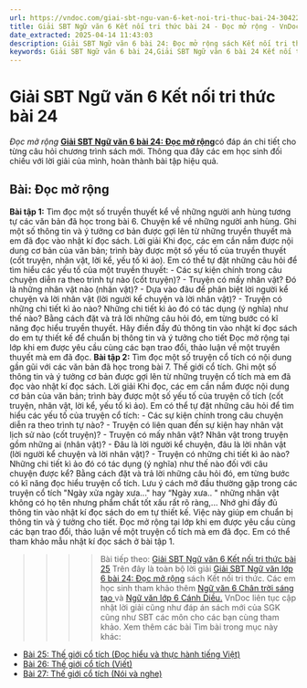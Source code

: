 ```yaml
---
url: https://vndoc.com/giai-sbt-ngu-van-6-ket-noi-tri-thuc-bai-24-304225
title: Giải SBT Ngữ văn 6 Kết nối tri thức bài 24 - Đọc mở rộng - VnDoc.com
date_extracted: 2025-04-14 11:43:03
description: Giải SBT Ngữ văn 6 bài 24: Đọc mở rộng sách Kết nối tri thức có đáp án chi tiết cho các bạn cùng tham khảo.
keywords: Giải SBT Ngữ văn 6 bài 24,Giải SBT Ngữ văn 6 bài 24 Kết nối tri thức,Giải sách bài tập Ngữ văn KNTT lớp 6,Ngữ văn lớp 6 Kết nối tri thức,giải bài tập ngữ văn lớp 6,bài Đọc mở rộng
---
```


# Giải SBT Ngữ văn 6 Kết nối tri thức bài 24
 _Đọc mở rộng_
[**Giải SBT Ngữ văn 6 bài 24: Đọc mở rộng**](<https://vndoc.com/giai-sbt-ngu-van-6-ket-noi-tri-thuc-bai-24-304225>)có đáp án chi tiết cho từng câu hỏi chương trình sách mới. Thông qua đây các em học sinh đối chiếu với lời giải của mình, hoàn thành bài tập hiệu quả.
## Bài: Đọc mở rộng
**Bài tập 1:** Tìm đọc một số truyền thuyết kể về những người anh hùng tương tự các văn bản đã học trong bài 6. Chuyện kể về những người anh hùng. Ghi một số thông tin và ý tưởng cơ bản được gợi lên từ những truyền thuyết mà em đã đọc vào nhật kí đọc sách.
Lời giải
Khi đọc, các em cần nắm được nội dung cơ bản của văn bản; trình bày được một số yếu tố của truyền thuyết \(cốt truyện, nhân vật, lời kể, yếu tố kì ảo\).
Em có thể tự đặt những câu hỏi để tìm hiểu các yếu tố của một truyền thuyết:
\- Các sự kiện chính trong câu chuyện diễn ra theo trình tự nào \(cốt truyện\)?
\- Truyện có mấy nhân vật? Đó là những nhân vật nào \(nhân vật\)?
\- Dựa vào đâu để phân biệt lời người kể chuyện và lời nhân vật \(lời người kể chuyện và lời nhân vật\)?
\- Truyện có những chi tiết kì ảo nào? Những chi tiết kì ảo đó có tác dụng \(ý nghĩa\) như thế nào? Bằng cách đặt và trả lời những câu hỏi đó, em từng bước có kĩ năng đọc hiểu truyền thuyết. Hãy điền đầy đủ thông tin vào nhật kí đọc sách do em tự thiết kế để chuẩn bị thông tin và ý tưởng cho tiết Đọc mở rộng tại lớp khi em được yêu cầu cùng các bạn trao đổi, thảo luận về một truyền thuyết mà em đã đọc.
**Bài tập 2:** Tìm đọc một số truyện cổ tích có nội dung gần gũi với các văn bản đã học trong bài 7. Thế giới cổ tích. Ghi một số thông tin và ý tưởng cơ bản được gợi lên từ những truyện cổ tích mà em đã đọc vào nhật kí đọc sách.
Lời giải
Khi đọc, các em cần nắm được nội dung cơ bản của văn bản; trình bày được một số yếu tố của truyện cố tích \(cốt truyện, nhân vật, lời kể, yếu tố kì ảo\).
Em có thể tự đặt những câu hỏi để tìm hiểu các yếu tố của truyện cổ tích:
\- Các sự kiện chính trong câu chuyện diễn ra theo trình tự nào?
\- Truyện có liên quan đến sự kiện hay nhân vật lịch sử nào \(cốt truyện\)?
\- Truyện có mấy nhân vật? Nhân vật trong truyện gồm những ai \(nhân vật\)?
\- Đâu là lời người kể chuyện, đâu là lời nhân vật \(lời người kể chuyện và lời nhân vật\)?
\- Truyện có những chi tiết kì ảo nào? Những chi tiết kì ảo đó có tác dụng \(ý nghĩa\) như thế nào đối với câu chuyện được kể?
Bằng cách đặt và trả lời những câu hỏi đó, em từng bước có kĩ năng đọc hiểu truyện cổ tích. Lưu ý cách mở đầu thường gặp trong các truyện cổ tích "Ngày xửa ngày xưa..." hay “Ngày xưa.. " những nhân vật không có họ tên nhưng phẩm chất tốt xấu rất rõ ràng,...
Nhớ ghi đầy đủ thông tin vào nhật kí đọc sách do em tự thiết kế. Việc này giúp em chuẩn bị thông tin và ý tưởng cho tiết. Đọc mở rộng tại lớp khi em được yêu cầu cùng các bạn trao đổi, thảo luận về một truyện cổ tích mà em đã đọc. Em có thể tham khảo mẫu nhật kí đọc sách ở bài tập 1.
>>>> Bài tiếp theo: [Giải SBT Ngữ văn 6 Kết nối tri thức bài 25](<https://vndoc.com/giai-sbt-ngu-van-6-ket-noi-tri-thuc-bai-25-304226>)
Trên đây là toàn bộ lời giải [Giải SBT Ngữ văn lớp 6 bài 24: Đọc mở rộng](<https://vndoc.com/giai-sbt-ngu-van-6-ket-noi-tri-thuc-bai-24-304225>) sách Kết nối tri thức. Các em học sinh tham khảo thêm [Ngữ văn 6 Chân trời sáng tạo ](<https://vndoc.com/ngu-van-6-sach-chan-troi-sang-tao>)và [Ngữ văn lớp 6 Cánh Diều.](<https://vndoc.com/ngu-van-6-sach-canh-dieu>) VnDoc liên tục cập nhật lời giải cũng như đáp án sách mới của SGK cũng như SBT các môn cho các bạn cùng tham khảo.
Xem thêm các bài Tìm bài trong mục này khác:
  * [Bài 25: Thế giới cổ tích \(Đọc hiểu và thực hành tiếng Việt\)](</giai-sbt-ngu-van-6-ket-noi-tri-thuc-bai-25-304226>)
  * [Bài 26: Thế giới cổ tích \(Viết\)](</giai-sbt-ngu-van-6-ket-noi-tri-thuc-bai-26-304230>)
  * [Bài 27: Thế giới cổ tích \(Nói và nghe\)](</giai-sbt-ngu-van-6-ket-noi-tri-thuc-bai-27-304233>)

